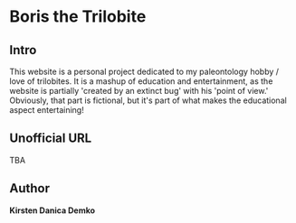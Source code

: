 # Boris the Trilobite

## Intro

This website is a personal project dedicated to my paleontology hobby / love of trilobites.
It is a mashup of education and entertainment, as the website is partially 'created by an extinct bug' with his 'point of view.'
Obviously, that part is fictional, but it's part of what makes the educational aspect entertaining!

## Unofficial URL

TBA

## Author
**Kirsten Danica Demko**
